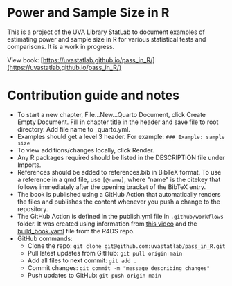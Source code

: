 # Power and Sample Size in R

This is a project of the UVA Library StatLab to document examples of estimating power and sample size in R for various statistical tests and comparisons. It is a work in progress.

View book: [https://uvastatlab.github.io/pass_in_R/](https://uvastatlab.github.io/pass_in_R/)

# Contribution guide and notes

- To start a new chapter, File...New...Quarto Document, click Create Empty Document. Fill in chapter title in the header and save file to root directory. Add file name to _quarto.yml.
- Examples should get a level 3 header. For example: `### Example: sample size`
- To view additions/changes locally, click Render.
- Any R packages required should be listed in the DESCRIPTION file under Imports.
- References should be added to references.bib in BibTeX format. To use a reference in a qmd file, use `[@name]`, where "name" is the citekey that follows immediately after the opening bracket of the BibTeX entry.
- The book is published using a GitHub Action that automatically renders the files and publishes the content whenever you push a change to the repository.
- The GitHub Action is defined in the publish.yml file in `.github/workflows` folder. It was created using information from [this video](https://www.youtube.com/watch?v=arzBRW5XIkg) and the [build_book.yaml](https://github.com/hadley/r4ds/blob/main/.github/workflows/build_book.yaml) file from the R4DS repo.
- GitHub commands:
    * Clone the repo: `git clone git@github.com:uvastatlab/pass_in_R.git`
    * Pull latest updates from GitHub: `git pull origin main`
    * Add all files to next commit: `git add .`
    * Commit changes: `git commit -m "message describing changes"`
    * Push updates to GitHub: `git push origin main`
